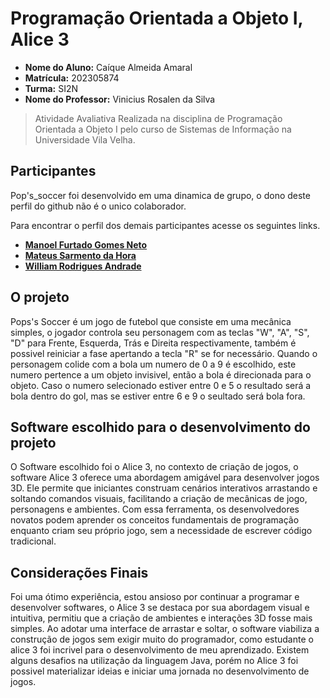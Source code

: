 #  Programação Orientada a Objeto I, Alice 3

* **Nome do Aluno:** Caíque Almeida Amaral
* **Matrícula:** 202305874
* **Turma:** SI2N
* **Nome do Professor:** Vinicius Rosalen da Silva

> Atividade Avaliativa Realizada na disciplina de Programação Orientada a Objeto I pelo curso de Sistemas de Informação na Universidade Vila Velha.

## Participantes

Pop's_soccer foi desenvolvido em uma dinamica de grupo, o dono deste perfil do github não é o unico colaborador. 

Para encontrar o perfil dos demais participantes acesse os seguintes links.

* **[Manoel Furtado Gomes Neto](https://github.com/oManoelNeto)**
* **[Mateus Sarmento da Hora](https://github.com/sarmentin)**
* **[William Rodrigues Andrade](https://github.com/oWilliamRodrigues)**
  
## O projeto

Pops's Soccer é um jogo de futebol que consiste em uma mecânica simples, o jogador controla seu personagem com as teclas "W", "A", "S", "D" para Frente, Esquerda, Trás e Direita respectivamente, também é possivel reiniciar a fase apertando a tecla "R" se for necessário. Quando o personagem colide com a bola um numero de 0 a 9 é escolhido, este numero pertence a um objeto invisivel, então a bola é direcionada para o objeto. Caso o numero selecionado estiver entre 0 e 5 o resultado será a bola dentro do gol, mas se estiver entre 6 e 9 o seultado será bola fora.

## Software escolhido para o desenvolvimento do projeto

O Software escolhido foi o Alice 3, no contexto de criação de jogos, o software Alice 3 oferece uma abordagem amigável para desenvolver jogos 3D. Ele permite que iniciantes construam cenários interativos arrastando e soltando comandos visuais, facilitando a criação de mecânicas de jogo, personagens e ambientes. Com essa ferramenta, os desenvolvedores novatos podem aprender os conceitos fundamentais de programação enquanto criam seu próprio jogo, sem a necessidade de escrever código tradicional.

## Considerações Finais

Foi uma ótimo experiência, estou ansioso por continuar a programar e desenvolver softwares, o Alice 3 se destaca por sua abordagem visual e intuitiva, permitiu que a criação de ambientes e interações 3D fosse mais simples. Ao adotar uma interface de arrastar e soltar, o software viabiliza a construção de jogos sem exigir muito do programador, como estudante o alice 3 foi incrivel para o desenvolvimento de meu aprendizado. Existem alguns desafios na utilização da linguagem Java, porém no Alice 3 foi possivel materializar ideias e iniciar uma jornada no desenvolvimento de jogos.
